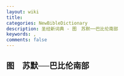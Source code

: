 ```yaml
---
layout: wiki
title: 
categories: NewBibleDictionary
description: 圣经新词典 - 图　苏默──巴比伦南部
keywords: , 
comments: false
---
```


## 图　苏默──巴比伦南部












